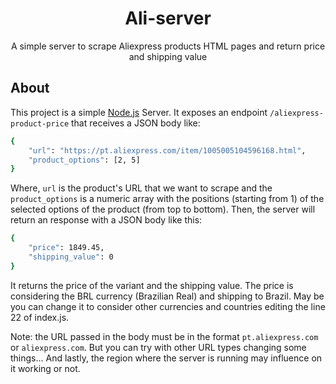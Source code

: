 # <!-- PROJECT LOGO -->
<div align="center">
  <h1 align="center">Ali-server</h1>
  <p align="center">
    A simple server to scrape Aliexpress products HTML pages and return price and shipping value
    </br>
  </p>
</div>

## About
This project is a simple [Node.js](https://nodejs.org/en/) Server. It exposes an endpoint `/aliexpress-product-price` that receives a JSON body like:

```bash
{
	"url": "https://pt.aliexpress.com/item/1005005104596168.html",
	"product_options": [2, 5]
}
```

Where, `url` is the product's URL that we want to scrape and the `product_options` is a numeric array with the positions (starting from 1) of the selected options of the product (from top to bottom). Then, the server will return an response with a JSON body like this:
```bash
{
	"price": 1849.45,
	"shipping_value": 0
}
```

It returns the price of the variant and the shipping value. The price is considering the BRL currency (Brazilian Real) and shipping to Brazil. May be you can change it to consider other currencies and countries editing the line 22 of index.js.

Note: the URL passed in the body must be in the format `pt.aliexpress.com` or `aliexpress.com`. But you can try with other URL types changing some things... And lastly, the region where the server is running may influence on it working or not.
